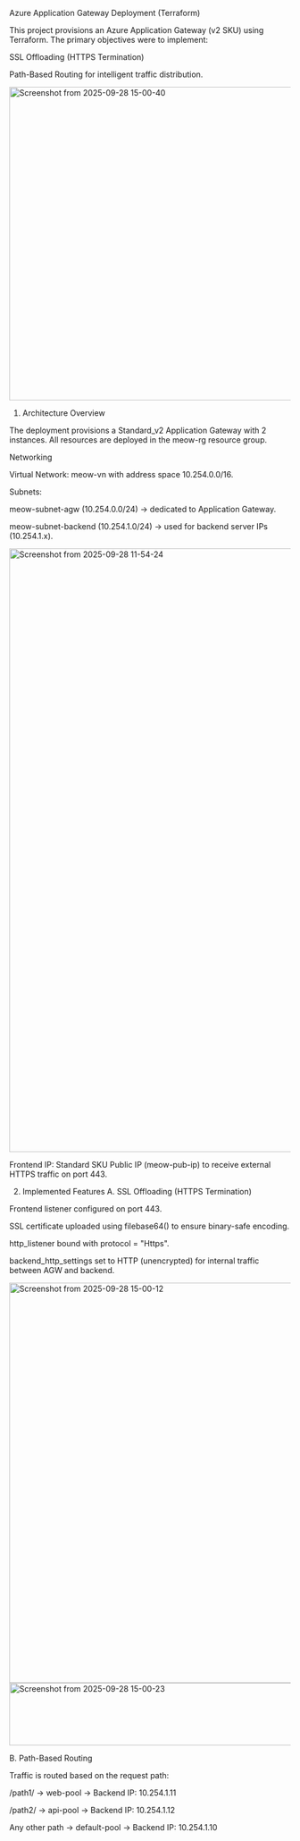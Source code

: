 Azure Application Gateway Deployment (Terraform)

This project provisions an Azure Application Gateway (v2 SKU) using Terraform.
The primary objectives were to implement:

SSL Offloading (HTTPS Termination)

Path-Based Routing for intelligent traffic distribution.

<img width="749" height="561" alt="Screenshot from 2025-09-28 15-00-40" src="https://github.com/user-attachments/assets/a1a5f4ff-3879-4861-8bad-33342b388d1e" />



1. Architecture Overview

The deployment provisions a Standard_v2 Application Gateway with 2 instances.
All resources are deployed in the meow-rg resource group.

Networking

Virtual Network: meow-vn with address space 10.254.0.0/16.



Subnets:

meow-subnet-agw (10.254.0.0/24) → dedicated to Application Gateway.

meow-subnet-backend (10.254.1.0/24) → used for backend server IPs (10.254.1.x).

<img width="1920" height="1080" alt="Screenshot from 2025-09-28 11-54-24" src="https://github.com/user-attachments/assets/43e6319a-07d8-4813-9f27-62b20a718efb" />


Frontend IP: Standard SKU Public IP (meow-pub-ip) to receive external HTTPS traffic on port 443.

2. Implemented Features
A. SSL Offloading (HTTPS Termination)

Frontend listener configured on port 443.

SSL certificate uploaded using filebase64() to ensure binary-safe encoding.

http_listener bound with protocol = "Https".

backend_http_settings set to HTTP (unencrypted) for internal traffic between AGW and backend.

<img width="738" height="716" alt="Screenshot from 2025-09-28 15-00-12" src="https://github.com/user-attachments/assets/4823f9fb-4a93-49b3-b387-64ba7982f074" />
<img width="727" height="112" alt="Screenshot from 2025-09-28 15-00-23" src="https://github.com/user-attachments/assets/e1713900-fcf8-4bc3-aecc-017752e256c6" />



B. Path-Based Routing

Traffic is routed based on the request path:

/path1/ → web-pool → Backend IP: 10.254.1.11

/path2/ → api-pool → Backend IP: 10.254.1.12

Any other path → default-pool → Backend IP: 10.254.1.10
